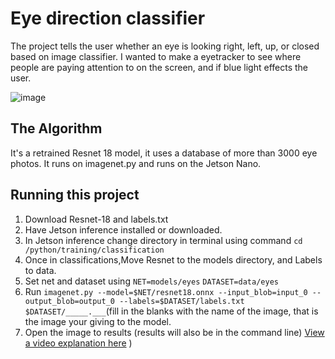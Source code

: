 # Eye direction classifier

 The project tells the user whether an eye is looking right, left, up, or closed based on image classifier. I wanted to make a eyetracker to see where people are paying attention to on the screen, and if blue light effects the user.  

![image](https://drive.google.com/uc?export=view&id=12cQDOJ39IpAPOFk8sf5eBTeZPqjfLDKh)

## The Algorithm

It's a retrained Resnet 18 model, it uses a database of more than 3000 eye photos. It runs on imagenet.py and runs on the Jetson Nano. 

## Running this project

1. Download Resnet-18 and labels.txt
2. Have Jetson inference installed or downloaded.
3. In Jetson inference change directory in terminal using command ```cd /python/training/classification```
4. Once in classifications,Move Resnet to the models directory, and Labels to data.
5. Set net and dataset using ```NET=models/eyes``` ```DATASET=data/eyes```
6. Run ```imagenet.py --model=$NET/resnet18.onnx --input_blob=input_0 --output_blob=output_0 --labels=$DATASET/labels.txt $DATASET/_____.___```(fill in the blanks with the name of the image, that is the image your giving to the model.
7. Open the image to results (results will also be in the command line)
[View a video explanation here](https://www.youtube.com/watch?v=6CJVVpkX6RI)
)
